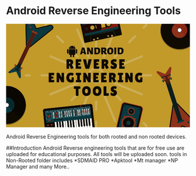 # Android Reverse Engineering Tools
<p align="center">
  <img src="./LOCAL/ANDROID.jpg" alt="Android Reverse Engineering Tools">
</p>

   Android Reverse Engineering tools for both rooted and non rooted devices.

##Introduction
Android Reverse engineering tools that are for free use are uploaded for educational purposes.
All tools will be uploaded soon.
tools in Non-Rooted folder includes 
*SDMAID PRO
*Apktool
*Mt manager
*NP Manager
and many More..
